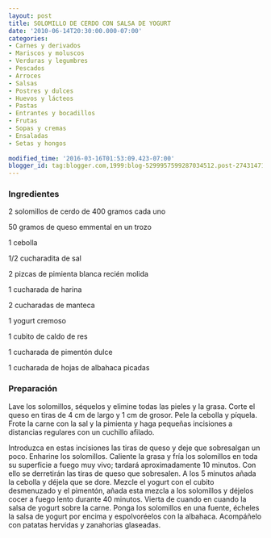 ```yaml
---
layout: post
title: SOLOMILLO DE CERDO CON SALSA DE YOGURT
date: '2010-06-14T20:30:00.000-07:00'
categories:
- Carnes y derivados
- Mariscos y moluscos
- Verduras y legumbres
- Pescados
- Arroces
- Salsas
- Postres y dulces
- Huevos y lácteos
- Pastas
- Entrantes y bocadillos
- Frutas
- Sopas y cremas
- Ensaladas
- Setas y hongos
 
modified_time: '2016-03-16T01:53:09.423-07:00'
blogger_id: tag:blogger.com,1999:blog-5299957599287034512.post-2743147101020048799
---
```


<h3>Ingredientes</h3>

2 solomillos de cerdo de 400 gramos cada uno

50 gramos de queso emmental en un trozo

1 cebolla

1/2 cucharadita de sal

2 pizcas de pimienta blanca recién molida

1 cucharada de harina

2 cucharadas de manteca

1 yogurt cremoso

1 cubito de caldo de res

1 cucharada de pimentón dulce

1 cucharada de hojas de albahaca picadas

<h3>Preparación</h3>

Lave los solomillos, séquelos y elimine todas las pieles y la grasa. Corte el queso en tiras de 4 cm de largo y 1 cm de grosor. Pele la cebolla y píquela. Frote la carne con la sal y la pimienta y haga pequeñas incisiones a distancias regulares con un cuchillo afilado.

Introduzca en estas incisiones las tiras de queso y deje que sobresalgan un poco. Enharine los solomillos. Caliente la grasa y fría los solomillos en toda su superficie a fuego muy vivo; tardará aproximadamente 10 minutos. Con ello se derretirán las tiras de queso que sobresalen. A los 5 minutos añada la cebolla y déjela que se dore. Mezcle el yogurt con el cubito desmenuzado y el pimentón, añada esta mezcla a los solomillos y déjelos cocer a fuego lento durante 40 minutos. Vierta de cuando en cuando la salsa de yogurt sobre la carne. Ponga los solomillos en una fuente, écheles la salsa de yogurt por encima y espolvoréelos con la albahaca. Acompáñelo con patatas hervidas y zanahorias glaseadas.

